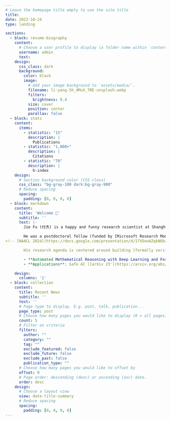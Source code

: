 ```yaml
---
# Leave the homepage title empty to use the site title
title:
date: 2022-10-24
type: landing

sections:
  - block: resume-biography
    content:
      # Choose a user profile to display (a folder name within `content/authors/`)
      username: admin
      text:
    design:
      css_class: dark
      background:
        color: black
        image:
          # Add your image background to `assets/media/`.
          filename: li-yang-5h_dMuX_7RE-unsplash.webp
          filters:
            brightness: 0.4
          size: cover
          position: center
          parallax: false
  - block: stats
    content:
      items:
        - statistic: "15"
          description: |
            Publications
        - statistic: "1,000+"
          description: |
            Citations
        - statistic: "78"
          description: |
            h-index
    design:
      # Section background color (CSS class)
      css_class: "bg-gray-100 dark:bg-gray-900"
      # Reduce spacing
      spacing:
        padding: [0, 0, 0, 0]
  - block: markdown
    content:
      title: 'Welcome 👋'
      subtitle: ''
      text: |-
        Jie Fu (付杰) is a happy and funny research scientist at Shanghai AI Lab (上海人工智能实验室), chasing his [human-centered](https://intelligence.org/summary/) big AI dream[^1]. 

        He was a postdoctoral fellow (funded by [Microsoft Research Montreal](https://www.microsoft.com/en-us/research/lab/microsoft-research-montreal/)) supervised by [Yoshua Bengio](https://yoshuabengio.org/) at University of Montreal, [Quebec AI Institute (Mila)](https://mila.quebec/en/). He was an [IVADO](https://ivado.ca/en/) postdoctoral fellow supervised by [Chris Pal](https://mila.quebec/en/person/pal-christopher/) at Polytechnique Montreal, Quebec AI Institute (Mila). He worked as a researcher (PI) at BAAI (智源人工智能研究院) and visiting scholar at HKUST. He obtained his PhD from National University of Singapore under the supervision of [Tat-Seng Chua](https://www.chuatatseng.com/). He received outstanding paper awards at NAACL 2024, ICLR 2021. 
<!-- [NAACL 2024](https://docs.google.com/presentation/d/1TVDooAZqkNObz5ysVhDFtqnnVHR-u8wqYvgix-gzPMs/edit#slide=id.p), [ICLR 2021](https://iclr-conf.medium.com/announcing-iclr-2021-outstanding-paper-awards-9ae0514734ab).  -->

        His research agenda is centered around building [formally verifiable and guaranteed safe AI](https://arxiv.org/abs/2405.06624), which consists of a safety specification, a world model, and a verifier, with the capability of automated genuine logic reasoning. The research topics include:

        - **Automated Methematical Reasoning with Deep Learning and Formal Methods**: reinforcement learning ([ICML 24'](https://openreview.net/forum?id=PSQ5Z920M8)), meta learning ([ICLR 24'](https://arxiv.org/abs/2311.04661)), reasoning ([arXiv 23'](https://arxiv.org/abs/2312.11562)), deep learning ([NAACL 24'](https://aclanthology.org/2024.naacl-long.144/)), etc.
        - **Applications**: Safe AI ([arXiv 23'](https://arxiv.org/abs/2310.19852)), multi-modal learning ([arXiv 24'](https://arxiv.org/abs/2406.06462)), multi-modal embodied intelligence ([CoRL 23'](https://proceedings.mlr.press/v205/kang23a.html)), AI for science ([Nature Biotechnology 24'](https://www.nature.com/articles/s41587-024-02241-z)), etc.

    design:
      columns: '1'
  - block: collection
    content:
      title: Recent News
      subtitle: ''
      text: ''
      # Page type to display. E.g. post, talk, publication...
      page_type: post
      # Choose how many pages you would like to display (0 = all pages)
      count: 5
      # Filter on criteria
      filters:
        author: ""
        category: ""
        tag: ""
        exclude_featured: false
        exclude_future: false
        exclude_past: false
        publication_type: ""
      # Choose how many pages you would like to offset by
      offset: 0
      # Page order: descending (desc) or ascending (asc) date.
      order: desc
    design:
      # Choose a layout view
      view: date-title-summary
      # Reduce spacing
      spacing:
        padding: [0, 0, 0, 0]
---
```


